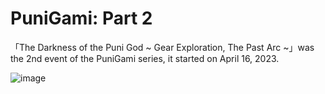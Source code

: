 # PuniGami: Part 2
「The Darkness of the Puni God ~ Gear Exploration, The Past Arc ~」was the 2nd event of the PuniGami series, it started on April 16, 2023.

![image](https://github.com/user-attachments/assets/f5e70b35-67ae-44ed-b92a-c6ed8901f9fd)
